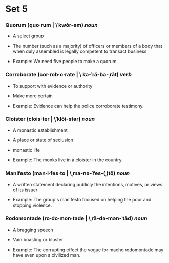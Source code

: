 # Set 5

### Quorum (quo·rum | \ˈkwȯr-əm\) *noun*
  - A select group
  - The number (such as a majority) of officers or members of a body that when duly assembled is legally competent to transact business

  - Example: We need five people to make a quorum.

### Corroborate (cor·rob·o·rate | \ kə-ˈrä-bə-ˌrāt\) *verb*
  - To support with evidence or authority
  - Make more certain

  - Example: Evidence can help the police corroborate testimony.

### Cloister (clois·ter | \ˈklȯi-stər\) *noun*
  - A monastic establishment
  - A place or state of seclusion
  - monastic life

  - Example: The monks live in a cloister in the country.

### Manifesto (man·i·fes·to | \ˌma-nə-ˈfes-(ˌ)tō) *noun*
  - A written statement declaring publicly the intentions, motives, or views of its issuer

  - Example: The group's manifesto focused on helping the poor and stopping violence.

### Rodomontade (ro·do·mon·tade | \ˌrä-də-mən-ˈtād) *noun*
 - A bragging speech
 - Vain boasting or bluster

 - Example: The corrupting effect the vogue for macho rodomontade may have even upon a civilized man.
